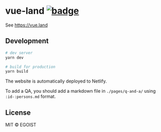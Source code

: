# vue-land [![badge](https://img.shields.io/discord/325477692906536972.svg)](https://vue.land)

See https://vue.land

## Development

```bash
# dev server
yarn dev

# build for production
yarn build
```

The website is automatically deployed to Netlify.

To add a QA, you should add a markdown file in `./pages/q-and-a/` using `:id-:persons.md` format.

## License

MIT &copy; EGOIST
